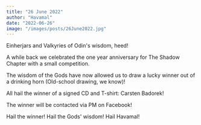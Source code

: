 ```yaml
---
title: "26 June 2022"
author: "Havamal"
date: "2022-06-26"
image: "/images/posts/26June2022.jpg"
---
```


Einherjars and Valkyries of Odin's wisdom, heed!

A while back we celebrated the one year anniversary for The Shadow Chapter with a small competition.

The wisdom of the Gods have now allowed us to draw a lucky winner out of a drinking horn (Old-school drawing, we know)!

All hail the winner of a signed CD and T-shirt: Carsten Badorek!

The winner will be contacted via PM on Facebook!

Hail the winner! Hail the Gods' wisdom! Hail Havamal!